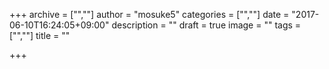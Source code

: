 +++
archive = ["",""]
author = "mosuke5"
categories = ["",""]
date = "2017-06-10T16:24:05+09:00"
description = ""
draft = true
image = ""
tags = ["",""]
title = ""

+++

